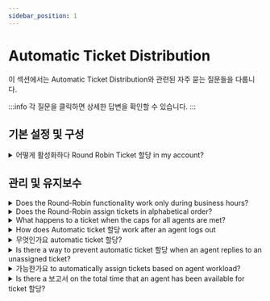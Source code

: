 ```yaml
---
sidebar_position: 1
---
```


# Automatic Ticket Distribution

이 섹션에서는 Automatic Ticket Distribution와 관련된 자주 묻는 질문들을 다룹니다.

:::info
각 질문을 클릭하면 상세한 답변을 확인할 수 있습니다.
:::


## 기본 설정 및 구성

<details>
<summary>어떻게 활성화하다 Round Robin Ticket 할당 in my account?</summary>

<p dir="ltr">Within Freshdesk, you would have the option to automatically assign tickets to agents within a group, in round-robin. To enable automatic ticket assignment for a group, please navigate to <strong>Admin &gt; Team &gt; Groups &gt;</strong> Edit(corresponding to the group) and turn on "<strong>Automatic Ticket Assignment</strong>". You could choose the mode of Automatic Ticket assignment as " Round Robin".</p><p><br /></p><p>Note: This feature is available only in the Estate and Forest plans.</p>

</details>


## 관리 및 유지보수

<details>
<summary>Does the Round-Robin functionality work only during business hours?</summary>

<p ><span style={{ fontSize: "16px" }}>The round robin feature or the automatic assignment functionality would work whenever the icon next to the profile photo is togged on. This is not tied to the business hours. </span></p><p ><br /></p><p ><span style={{ fontSize: "16px" }}>As of now, this feature will work irrespective of the portal's business hours. Even if the agent turns on auto ticket assignment during <strong>non-business hours</strong>, the system will continue assigning the tickets to that agent. </span></p><p ><br /></p><p ><span style={{ fontSize: "16px" }}>A workaround would be to not give the agent the permission to turn on the automatic assignment by unchecking <strong>"Allow agents to change their availability for automatic ticket assignment" - </strong>this would give the admins to control the ticket assignment and could manually switch on round robin during business hours in <strong>Dashboard -&gt; Available agents -&gt; ticket assignment.</strong></span></p><p ><strong><span style={{ fontSize: "16px" }}></span></strong></p><p></p><p><br /></p><p></p><p ><span style={{ fontSize: "16px" }}></span></p><p><br /></p>

</details>

<details>
<summary>Does the Round-Robin assign tickets in alphabetical order?</summary>

<p><span style={{ fontSize: "16px" }}>The auto-assignment feature will assign the tickets to the agents as per the order in which they have been added to the group. For example, if agents C, A, and B are added to a group in that order and if they are all online to accept tickets, the tickets will also be assigned in the same order. </span></p><p><span style={{ fontSize: "16px" }}><br /></span></p><p><span style={{ fontSize: "16px" }}>Therefore, if the tickets have to be assigned in alphabetical order, please manually rearrange them accordingly in <strong dir="ltr">Admin &gt; Team &gt; Groups &gt; click on edit</strong> to achieve this.</span></p>

</details>

<details>
<summary>What happens to a ticket when the caps for all agents are met?</summary>

<p><span style={{ fontSize: "16px" }}>When all available agents reach their ticket cap when you have automatic assignment turned on, new incoming tickets will be queued in the unassigned bucket. </span></p><p><br /></p><p><span style={{ fontSize: "16px" }}>Please check the cap in<strong dir="ltr"> Admin &gt; Team &gt; Groups &gt; click on edit </strong>next to the one you would want to check this for and see the number listed in maximum tickets per agent under <strong>"Load Balanced ticket assignment."</strong></span></p><p><br /></p><p><span style={{ fontSize: "16px" }}>These will be assigned when any one of the agent's ticket count falls below the capped level.</span></p>

</details>

<details>
<summary>How does Automatic ticket 할당 work after an agent logs out</summary>

<p ><span dir="ltr" style={{ fontSize: "16px" }}>This depends on whether an agent is a part of groups for which availability is managed centrally by admins ( can be configured under Admin-&gt; Groups)</span></p><p ><br /></p><p ><span dir="ltr" style={{ fontSize: "16px" }}><img src="#" style={{ fontSize: "16px" }} class="fr-fil fr-dib fr-bordered" /></span><br /></p><p style={{ fontSize: "16px" }}><span dir="ltr" style={{ fontSize: "16px" }}><strong dir="ltr" style={{ fontSize: "16px" }}>Case 1- Agents have the ability to manage statuses&nbsp;</strong></span><strong style={{ fontSize: "16px" }}><br /></strong></p><p style={{ fontSize: "16px" }}><span dir="ltr" style={{ fontSize: "16px" }}>If agents have access to change their availability in all the groups that they're a part of, they become unavailable for automatic assignment when they log out.</span></p><p ><br /></p><p ><span dir="ltr" style={{ fontSize: "16px" }}><strong dir="ltr">Case 2- Agent's availability is centrally managed.</strong></span><strong ><br /></strong></p><p ><span dir="ltr" style={{ fontSize: "16px" }}>If an agent is a part of one or more groups where availability is managed centrally by Admins, the agent's availability prior to logging out is considered for automatic routing.&nbsp;</span></p><p ><br /></p><p ><span dir="ltr" style={{ fontSize: "16px" }}>For example, say Agent A and Agent B are part of groups where availability is managed centrally by admins. Agent A's status is available when they log out. Agent B's status is unavailable when they log out. Tickets will continue being assigned to agent A since they were available at the time of log out.</span></p><p ><br /></p><p ><br /></p><p ><br /></p>

</details>

<details>
<summary>무엇인가요 automatic ticket 할당?</summary>

<p dir="ltr" style={{ fontSize: "16px" }}><span dir="ltr" style={{ fontSize: "16px" }}>You can automatically assign tickets to agents in various groups by enabling the automatic assignment option for the corresponding group. Below are the steps to enable that;</span></p><p style={{ fontSize: "16px" }}><span style={{ fontSize: "16px" }}><br /></span></p><ol style={{ fontSize: "16px" }}><li dir="ltr" style={{ fontSize: "16px" }}><p dir="ltr" style={{ fontSize: "16px" }}><span style={{ fontSize: "16px" }}><span style={{ fontSize: "16px" }}>Login to your Freshdesk account as an&nbsp;</span><span style={{ fontSize: "16px" }}>administrator</span><span style={{ fontSize: "16px" }}>.</span></span></p></li><li dir="ltr" style={{ fontSize: "16px" }}><p dir="ltr" style={{ fontSize: "16px" }}><span style={{ fontSize: "16px" }}><span style={{ fontSize: "16px" }}>Navigate to&nbsp;</span><span style={{ fontSize: "16px" }}>Admin</span><span style={{ fontSize: "16px" }}>&nbsp;from the menu. Under&nbsp;</span><span style={{ fontSize: "16px" }}>Team</span><span style={{ fontSize: "16px" }}>, click on&nbsp;</span><span style={{ fontSize: "16px" }}>Groups</span><span style={{ fontSize: "16px" }}>.</span></span></p></li><li dir="ltr" style={{ fontSize: "16px" }}><p dir="ltr" style={{ fontSize: "16px" }}><span style={{ fontSize: "16px" }}><span style={{ fontSize: "16px" }}>Select the group for which you want to enable automatic assignment and click the&nbsp;</span><span style={{ fontSize: "16px" }}>‘Edit’</span><span style={{ fontSize: "16px" }}>&nbsp;icon.</span></span></p></li><li dir="ltr" style={{ fontSize: "16px" }}><p dir="ltr" style={{ fontSize: "16px" }}><span style={{ fontSize: "16px" }}><span style={{ fontSize: "16px" }}>Go to Group Properties and enable ‘</span><span dir="ltr" style={{ fontSize: "16px" }}>Automatic ticket assignment.</span><span style={{ fontSize: "16px" }}>’</span></span></p></li><li dir="ltr" style={{ fontSize: "16px" }}><p dir="ltr" style={{ fontSize: "16px" }}><span style={{ fontSize: "16px" }}><span style={{ fontSize: "16px" }}>Choose the appropriate assignment mode and agent availability parameter.</span></span></p></li><li dir="ltr" style={{ fontSize: "16px" }}><p dir="ltr" style={{ fontSize: "16px" }}><span style={{ fontSize: "16px" }}><span style={{ fontSize: "16px" }}>Click&nbsp;</span><span style={{ fontSize: "16px" }}>‘Save’</span><span dir="ltr" style={{ fontSize: "16px" }}>&nbsp;to update the group settings.</span></span><br /><br /></p></li></ol><p dir="ltr" style={{ fontSize: "16px" }}><span style={{ fontSize: "16px" }}><span dir="ltr" style={{ fontSize: "16px" }}><img src="#" style={{ fontSize: "16px" }} class="fr-dib fr-bordered fr-shadow" /></span></span></p><p dir="ltr" style={{ fontSize: "16px" }}><br /><span style={{ fontSize: "16px" }}><span style={{ fontSize: "16px" }}>Please reach out to&nbsp;</span><a href="mailto:support@freshdesk.com" style={{ fontSize: "16px" }}><span style={{ fontSize: "16px" }}>support@freshdesk.com</span></a></span><span dir="ltr" style={{ fontSize: "16px" }}>&nbsp;if you require further assistance.</span></p>

</details>

<details>
<summary>Is there a way to prevent automatic ticket 할당 when an agent replies to an unassigned ticket?</summary>

<p>The automatic ticket assignment would be caused by the action of the automation rule that runs on ticket updates - 'Automatically assign the ticket to the first responder'. </p><p><br /></p><p dir="ltr">You could disable this rule if you'd like to have the ticket assigned before being responded to. Go to <strong>Admin &gt; Workflows &gt; Automations &gt; Ticket Updates</strong> toggle this off.</p>

</details>

<details>
<summary>가능한가요 to automatically assign tickets based on agent workload?</summary>

<p><span style={{ fontSize: "16px" }}>Yes, Freshdesk has a feature called <strong>Load-based ticket assignment</strong>, using which tickets could be assigned within a group, based on the current ticket load for an agent. </span></p><p><br /></p><p><span style={{ fontSize: "16px" }}>Please navigate to <strong dir="ltr">Admin &gt; Team &gt; Groups &gt; click on edit </strong>next to the group for which this feature has to be enabled and choose the <strong>"Load Balanced Ticket Assignment" </strong>radio button under automatic ticket assignment. </span></p><p><br /></p><p><br /></p>

</details>

<details>
<summary>Is there a 보고서 on the total time that an agent has been available for ticket 할당?</summary>

<p dir="ltr"><span class="" style={{ fontSize: "16px" }}>Currently,</span><span style={{ fontSize: "16px" }}> it is not possible to report on the time duration for which the agent has been available to accept tickets through the<strong> "Automatic ticket assignment"</strong> feature. </span></p><p dir="ltr" ><br /></p><p dir="ltr" ><span style={{ fontSize: "16px" }}>However, please navigate to the <strong>D</strong><strong>ashboard -&gt; agent availability -&gt; ticket assignment </strong>where as an Admin you would be able to see the number of hours since when the agent has been automatically receiving tickets.</span></p>

</details>

